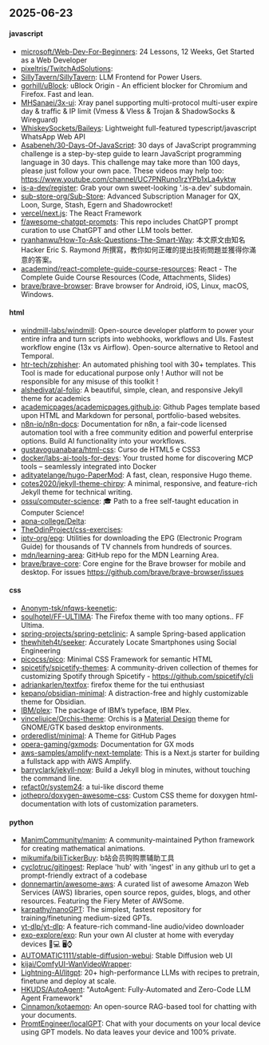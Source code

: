 ## 2025-06-23

#### javascript
* [microsoft/Web-Dev-For-Beginners](https://github.com/microsoft/Web-Dev-For-Beginners): 24 Lessons, 12 Weeks, Get Started as a Web Developer
* [pixeltris/TwitchAdSolutions](https://github.com/pixeltris/TwitchAdSolutions): 
* [SillyTavern/SillyTavern](https://github.com/SillyTavern/SillyTavern): LLM Frontend for Power Users.
* [gorhill/uBlock](https://github.com/gorhill/uBlock): uBlock Origin - An efficient blocker for Chromium and Firefox. Fast and lean.
* [MHSanaei/3x-ui](https://github.com/MHSanaei/3x-ui): Xray panel supporting multi-protocol multi-user expire day & traffic & IP limit (Vmess & Vless & Trojan & ShadowSocks & Wireguard)
* [WhiskeySockets/Baileys](https://github.com/WhiskeySockets/Baileys): Lightweight full-featured typescript/javascript WhatsApp Web API
* [Asabeneh/30-Days-Of-JavaScript](https://github.com/Asabeneh/30-Days-Of-JavaScript): 30 days of JavaScript programming challenge is a step-by-step guide to learn JavaScript programming language in 30 days. This challenge may take more than 100 days, please just follow your own pace. These videos may help too: https://www.youtube.com/channel/UC7PNRuno1rzYPb1xLa4yktw
* [is-a-dev/register](https://github.com/is-a-dev/register): Grab your own sweet-looking '.is-a.dev' subdomain.
* [sub-store-org/Sub-Store](https://github.com/sub-store-org/Sub-Store): Advanced Subscription Manager for QX, Loon, Surge, Stash, Egern and Shadowrocket!
* [vercel/next.js](https://github.com/vercel/next.js): The React Framework
* [f/awesome-chatgpt-prompts](https://github.com/f/awesome-chatgpt-prompts): This repo includes ChatGPT prompt curation to use ChatGPT and other LLM tools better.
* [ryanhanwu/How-To-Ask-Questions-The-Smart-Way](https://github.com/ryanhanwu/How-To-Ask-Questions-The-Smart-Way): 本文原文由知名 Hacker Eric S. Raymond 所撰寫，教你如何正確的提出技術問題並獲得你滿意的答案。
* [academind/react-complete-guide-course-resources](https://github.com/academind/react-complete-guide-course-resources): React - The Complete Guide Course Resources (Code, Attachments, Slides)
* [brave/brave-browser](https://github.com/brave/brave-browser): Brave browser for Android, iOS, Linux, macOS, Windows.

#### html
* [windmill-labs/windmill](https://github.com/windmill-labs/windmill): Open-source developer platform to power your entire infra and turn scripts into webhooks, workflows and UIs. Fastest workflow engine (13x vs Airflow). Open-source alternative to Retool and Temporal.
* [htr-tech/zphisher](https://github.com/htr-tech/zphisher): An automated phishing tool with 30+ templates. This Tool is made for educational purpose only ! Author will not be responsible for any misuse of this toolkit !
* [alshedivat/al-folio](https://github.com/alshedivat/al-folio): A beautiful, simple, clean, and responsive Jekyll theme for academics
* [academicpages/academicpages.github.io](https://github.com/academicpages/academicpages.github.io): Github Pages template based upon HTML and Markdown for personal, portfolio-based websites.
* [n8n-io/n8n-docs](https://github.com/n8n-io/n8n-docs): Documentation for n8n, a fair-code licensed automation tool with a free community edition and powerful enterprise options. Build AI functionality into your workflows.
* [gustavoguanabara/html-css](https://github.com/gustavoguanabara/html-css): Curso de HTML5 e CSS3
* [docker/labs-ai-tools-for-devs](https://github.com/docker/labs-ai-tools-for-devs): Your trusted home for discovering MCP tools – seamlessly integrated into Docker
* [adityatelange/hugo-PaperMod](https://github.com/adityatelange/hugo-PaperMod): A fast, clean, responsive Hugo theme.
* [cotes2020/jekyll-theme-chirpy](https://github.com/cotes2020/jekyll-theme-chirpy): A minimal, responsive, and feature-rich Jekyll theme for technical writing.
* [ossu/computer-science](https://github.com/ossu/computer-science): 🎓 Path to a free self-taught education in Computer Science!
* [apna-college/Delta](https://github.com/apna-college/Delta): 
* [TheOdinProject/css-exercises](https://github.com/TheOdinProject/css-exercises): 
* [iptv-org/epg](https://github.com/iptv-org/epg): Utilities for downloading the EPG (Electronic Program Guide) for thousands of TV channels from hundreds of sources.
* [mdn/learning-area](https://github.com/mdn/learning-area): GitHub repo for the MDN Learning Area.
* [brave/brave-core](https://github.com/brave/brave-core): Core engine for the Brave browser for mobile and desktop. For issues https://github.com/brave/brave-browser/issues

#### css
* [Anonym-tsk/nfqws-keenetic](https://github.com/Anonym-tsk/nfqws-keenetic): 
* [soulhotel/FF-ULTIMA](https://github.com/soulhotel/FF-ULTIMA): The Firefox theme with too many options.. FF Ultima.
* [spring-projects/spring-petclinic](https://github.com/spring-projects/spring-petclinic): A sample Spring-based application
* [thewhiteh4t/seeker](https://github.com/thewhiteh4t/seeker): Accurately Locate Smartphones using Social Engineering
* [picocss/pico](https://github.com/picocss/pico): Minimal CSS Framework for semantic HTML
* [spicetify/spicetify-themes](https://github.com/spicetify/spicetify-themes): A community-driven collection of themes for customizing Spotify through Spicetify - https://github.com/spicetify/cli
* [adriankarlen/textfox](https://github.com/adriankarlen/textfox): firefox theme for the tui enthusiast
* [kepano/obsidian-minimal](https://github.com/kepano/obsidian-minimal): A distraction-free and highly customizable theme for Obsidian.
* [IBM/plex](https://github.com/IBM/plex): The package of IBM’s typeface, IBM Plex.
* [vinceliuice/Orchis-theme](https://github.com/vinceliuice/Orchis-theme): Orchis is a [Material Design](https://material.io) theme for GNOME/GTK based desktop environments.
* [orderedlist/minimal](https://github.com/orderedlist/minimal): A Theme for GitHub Pages
* [opera-gaming/gxmods](https://github.com/opera-gaming/gxmods): Documentation for GX mods
* [aws-samples/amplify-next-template](https://github.com/aws-samples/amplify-next-template): This is a Next.js starter for building a fullstack app with AWS Amplify.
* [barryclark/jekyll-now](https://github.com/barryclark/jekyll-now): Build a Jekyll blog in minutes, without touching the command line.
* [refact0r/system24](https://github.com/refact0r/system24): a tui-like discord theme
* [jothepro/doxygen-awesome-css](https://github.com/jothepro/doxygen-awesome-css): Custom CSS theme for doxygen html-documentation with lots of customization parameters.

#### python
* [ManimCommunity/manim](https://github.com/ManimCommunity/manim): A community-maintained Python framework for creating mathematical animations.
* [mikumifa/biliTickerBuy](https://github.com/mikumifa/biliTickerBuy): b站会员购购票辅助工具
* [cyclotruc/gitingest](https://github.com/cyclotruc/gitingest): Replace 'hub' with 'ingest' in any github url to get a prompt-friendly extract of a codebase
* [donnemartin/awesome-aws](https://github.com/donnemartin/awesome-aws): A curated list of awesome Amazon Web Services (AWS) libraries, open source repos, guides, blogs, and other resources. Featuring the Fiery Meter of AWSome.
* [karpathy/nanoGPT](https://github.com/karpathy/nanoGPT): The simplest, fastest repository for training/finetuning medium-sized GPTs.
* [yt-dlp/yt-dlp](https://github.com/yt-dlp/yt-dlp): A feature-rich command-line audio/video downloader
* [exo-explore/exo](https://github.com/exo-explore/exo): Run your own AI cluster at home with everyday devices 📱💻 🖥️⌚
* [AUTOMATIC1111/stable-diffusion-webui](https://github.com/AUTOMATIC1111/stable-diffusion-webui): Stable Diffusion web UI
* [kijai/ComfyUI-WanVideoWrapper](https://github.com/kijai/ComfyUI-WanVideoWrapper): 
* [Lightning-AI/litgpt](https://github.com/Lightning-AI/litgpt): 20+ high-performance LLMs with recipes to pretrain, finetune and deploy at scale.
* [HKUDS/AutoAgent](https://github.com/HKUDS/AutoAgent): "AutoAgent: Fully-Automated and Zero-Code LLM Agent Framework"
* [Cinnamon/kotaemon](https://github.com/Cinnamon/kotaemon): An open-source RAG-based tool for chatting with your documents.
* [PromtEngineer/localGPT](https://github.com/PromtEngineer/localGPT): Chat with your documents on your local device using GPT models. No data leaves your device and 100% private.
